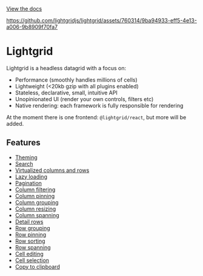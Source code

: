 [View the docs](https://lightgrid.io)

https://github.com/lightgridjs/lightgrid/assets/760314/9ba94933-eff5-4e13-a006-9b8909f70fa7

# Lightgrid

Lightgrid is a headless datagrid with a focus on:

- Performance (smoothly handles millions of cells)
- Lightweight (<20kb gzip with all plugins enabled)
- Stateless, declarative, small, intuitive API
- Unopinionated UI (render your own controls, filters etc)
- Native rendering: each framework is fully responsible for rendering

At the moment there is one frontend: `@lightgrid/react`, but more will be added.

## Features

- [Theming](https://lightgrid.io/theming)
- [Search](https://lightgrid.io/global-search)
- [Virtualized columns and rows](https://lightgrid.io/virtualization)
- [Lazy loading](https://lightgrid.io/async-data)
- [Pagination](https://lightgrid.io/pagination)
- [Column filtering](https://lightgrid.io/columns/filtering)
- [Column pinning](https://lightgrid.io/columns/pinning)
- [Column grouping](https://lightgrid.io/columns/grouping)
- [Column resizing](https://lightgrid.io/columns/resizing)
- [Column spanning](https://lightgrid.io/columns/spanning)
- [Detail rows](https://lightgrid.io/rows/detail-rows)
- [Row grouping](https://lightgrid.io/rows/grouping)
- [Row pinning](https://lightgrid.io/rows/pinning)
- [Row sorting](https://lightgrid.io/rows/sorting)
- [Row spanning](https://lightgrid.io/rows/spanning)
- [Cell editing](https://lightgrid.io/cells/editing)
- [Cell selection](https://lightgrid.io/cells/selection)
- [Copy to clipboard](https://lightgrid.io/cells/selection)
